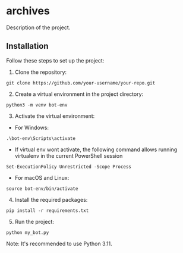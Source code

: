 # archives

Description of the project.

## Installation

Follow these steps to set up the project:

1. Clone the repository:

```git clone https://github.com/your-username/your-repo.git```

2. Create a virtual environment in the project directory:

```python3 -m venv bot-env```


3. Activate the virtual environment:

- For Windows:

```.\bot-env\Scripts\activate```

- If virtual env wont activate, the following command allows running virtualenv in the current PowerShell session

```Set-ExecutionPolicy Unrestricted -Scope Process``` 

- For macOS and Linux:

```source bot-env/bin/activate```


4. Install the required packages:

```pip install -r requirements.txt```


5. Run the project:

```python my_bot.py```

Note: It's recommended to use Python 3.11.
